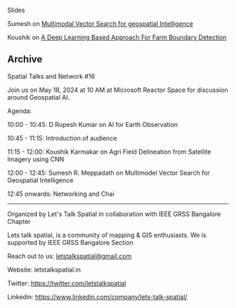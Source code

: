 

Slides

Sumesh on [Multimodal Vector Search for geospatial Intelligence](https://docs.google.com/presentation/d/1xkD95WX3ODt_naTff11VCI-fTMY5xDqoKrTe5L8_sPE/edit?usp=sharing)


Koushik on [A Deep Learning Based Approach For Farm Boundary Detection](https://docs.google.com/presentation/d/1hRKjI-YBu8GXYMYCTxFPC62_yhMGOHUy6cqPlVp6hzE/edit?usp=sharing)



Archive
---
Spatial Talks and Network #16

Join us on May 18, 2024 at 10 AM at Microsoft Reactor Space for discussion around Geospatial AI.

Agenda:

10:00 - 10:45: D Rupesh Kumar on AI for Earth Observation

10:45 - 11:15: Introduction of audience

11:15 - 12:00: Koushik Karmakar on Agri Field Delineation from Satellite Imagery using CNN

12:00 - 12:45: Sumesh R. Meppadath on Multimodel Vector Search for Geospatial Intelligence

12:45 onwards: Networking and Chai

----------------------------------------------------------------------------------------------------
Organized by Let's Talk Spatial in collaboration with IEEE GRSS Bangalore Chapter

Lets talk spatial, is a community of mapping & GIS enthusiasts. We is supported by IEEE GRSS Bangalore Section

Reach out to us: letstalkspatial@gmail.com

Website: letstalkspatial.in

Twitter: https://twitter.com/letstalkspatial

Linkedin: https://www.linkedin.com/company/lets-talk-spatial/
